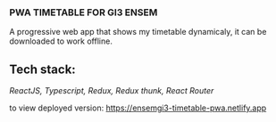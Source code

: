 ### **PWA TIMETABLE FOR GI3 ENSEM**
A progressive web app that shows my timetable dynamicaly, it can be downloaded to work offline.

## Tech stack:
*ReactJS, Typescript, Redux, Redux thunk, React Router*

to view deployed version: https://ensemgi3-timetable-pwa.netlify.app
